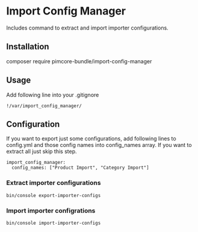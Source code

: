 Import Config Manager
=====================

Includes command to extract and import importer configurations.

## Installation

composer require pimcore-bundle/import-config-manager

## Usage

Add following line into your .gitignore
```
!/var/import_config_manager/
```
## Configuration

If you want to export just some configurations, add following lines to config.yml
and those config names into config_names array. If you want to extract all just skip this step.

```
import_config_manager:
  config_names: ["Product Import", "Category Import"]
```

### Extract importer configurations

```
bin/console export-importer-configs
```

### Import importer configrations

```
bin/console import-importer-configs
```